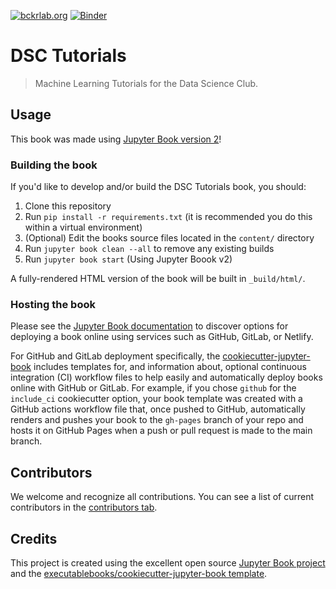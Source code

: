 [![bckrlab.org](https://img.shields.io/badge/bckrlab.org-blue?style=flat)](https://bckrlab.org/dsc-tutorials/intro.html)
[![Binder](https://mybinder.org/badge_logo.svg)](https://mybinder.org/v2/gh/bckrlab/dsc-tutorials/HEAD)

# DSC Tutorials

> Machine Learning Tutorials for the Data Science Club.

## Usage

This book was made using [Jupyter Book version 2](https://next.jupyterbook.org/)!

### Building the book

If you'd like to develop and/or build the DSC Tutorials book, you should:

1. Clone this repository
2. Run `pip install -r requirements.txt` (it is recommended you do this within a virtual environment)
3. (Optional) Edit the books source files located in the `content/` directory
4. Run `jupyter book clean --all` to remove any existing builds
5. Run `jupyter book start` (Using Jupyter Boook v2)

A fully-rendered HTML version of the book will be built in `_build/html/`.

### Hosting the book

Please see the [Jupyter Book documentation](https://jupyterbook.org/publish/web.html) to discover options for deploying a book online using services such as GitHub, GitLab, or Netlify.

For GitHub and GitLab deployment specifically, the [cookiecutter-jupyter-book](https://github.com/executablebooks/cookiecutter-jupyter-book) includes templates for, and information about, optional continuous integration (CI) workflow files to help easily and automatically deploy books online with GitHub or GitLab. For example, if you chose `github` for the `include_ci` cookiecutter option, your book template was created with a GitHub actions workflow file that, once pushed to GitHub, automatically renders and pushes your book to the `gh-pages` branch of your repo and hosts it on GitHub Pages when a push or pull request is made to the main branch.

## Contributors

We welcome and recognize all contributions. You can see a list of current contributors in the [contributors tab](https://github.com/chillerb/dsc_tutorials/graphs/contributors).

## Credits

This project is created using the excellent open source [Jupyter Book project](https://jupyterbook.org/) and the [executablebooks/cookiecutter-jupyter-book template](https://github.com/executablebooks/cookiecutter-jupyter-book).
